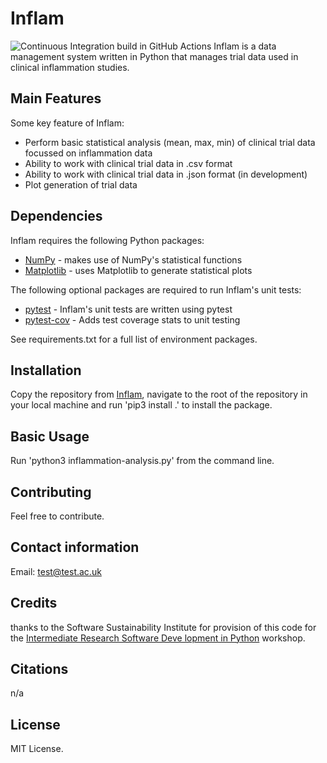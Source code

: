 # Inflam

![Continuous Integration build in GitHub Actions](https://github.com/jhyland01/python-intermediate-inflammation/workflows/CI/badge.svg?branch=main)
Inflam is a data management system written in Python that manages trial data used in clinical inflammation studies.

## Main Features

Some key feature of Inflam:
* Perform basic statistical analysis (mean, max, min) of clinical trial data focussed on inflammation data
* Ability to work with clinical trial data in .csv format
* Ability to work with clinical trial data in .json format (in development)
* Plot generation of trial data

## Dependencies
Inflam requires the following Python packages:
* [NumPy](https://www.numpy.org/) - makes use of NumPy's statistical functions
* [Matplotlib](https://matplotlib.org/stable/index.html) - uses Matplotlib to generate statistical plots

The following optional packages are required to run Inflam's unit tests:

* [pytest](https://docs.pytest.org/en/stable/) - Inflam's unit tests are written using pytest
* [pytest-cov](https://pypi.org/project/pytest-cov/) - Adds test coverage stats to unit testing

See requirements.txt for a full list of environment packages.

## Installation

Copy the repository from [Inflam](https://github.com/jhyland01/python-intermediate-inflammation),
navigate to the root of the repository in your local machine and run 'pip3 install .' to install the package.

## Basic Usage

Run 'python3 inflammation-analysis.py' from the command line.

## Contributing

Feel free to contribute.

## Contact information

Email: test@test.ac.uk

## Credits

thanks to the Software Sustainability Institute for provision of this code for the [Intermediate Research Software Deve
lopment in Python](https://carpentries-incubator.github.io/python-intermediate-development/) workshop.

## Citations

n/a

## License

MIT License.